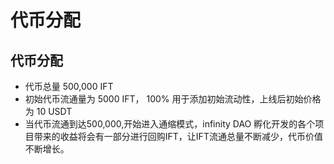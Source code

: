 # 代币分配

## 代币分配

* 代币总量 500,000 IFT
* 初始代币流通量为 5000 IFT， 100% 用于添加初始流动性，上线后初始价格为 10 USDT
* 当代币流通到达500,000,开始进入通缩模式，infinity DAO 孵化开发的各个项目带来的收益将会有一部分进行回购IFT，让IFT流通总量不断减少，代币价值不断增长。
